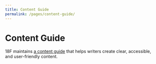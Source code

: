 ```yaml
---
title: Content Guide
permalink: /pages/content-guide/
---
```


# Content Guide

18F maintains [a content guide](https://content-guide.18f.gov/) that helps writers create clear, accessible, and user-friendly content.
